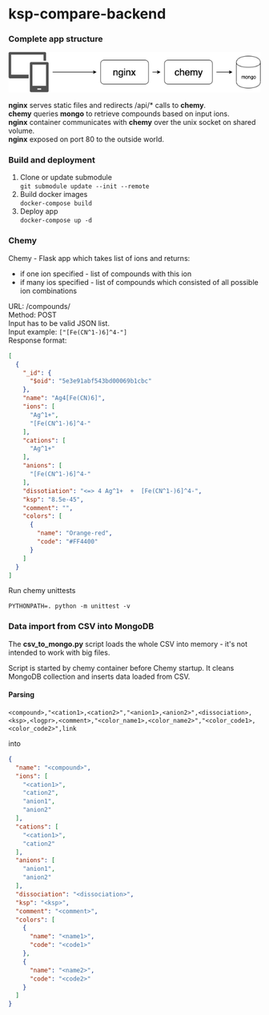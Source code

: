 # ksp-compare-backend

### Complete app structure

![diagram with data flow](./ksp-tool.png)

**nginx** serves static files and redirects /api/* calls to **chemy**.  
**chemy** queries **mongo** to retrieve compounds based on input ions.  
**nginx** container communicates with **chemy** over the unix socket on shared
volume.  
**nginx** exposed on port 80 to the outside world.

### Build and deployment

1. Clone or update submodule  
`git submodule update --init --remote`
2. Build docker images  
`docker-compose build`
3. Deploy app  
`docker-compose up -d`


### Chemy

Chemy - Flask app which takes list of ions and returns:  

- if one ion specified - list of compounds with this ion
- if many ios specified - list of compounds which consisted of all possible 
ion combinations

URL: /compounds/  
Method: POST  
Input has to be valid JSON list.  
Input example: `["[Fe(CN^1-)6]^4-"]`  
Response format:

```json
[
  {
    "_id": {
      "$oid": "5e3e91abf543bd00069b1cbc"
    },
    "name": "Ag4[Fe(CN)6]",
    "ions": [
      "Ag^1+",
      "[Fe(CN^1-)6]^4-"
    ],
    "cations": [
      "Ag^1+"
    ],
    "anions": [
      "[Fe(CN^1-)6]^4-"
    ],
    "dissotiation": "<=> 4 Ag^1+  +  [Fe(CN^1-)6]^4-",
    "ksp": "8.5e-45",
    "comment": "",
    "colors": [
      {
        "name": "Orange-red",
        "code": "#FF4400"
      }
    ]
  }
]
```
Run chemy unittests  

```shell script
PYTHONPATH=. python -m unittest -v
```

### Data import from CSV into MongoDB

The **csv\_to\_mongo.py** script loads the whole CSV into memory - it's not 
intended to work with big files.  

Script is started by chemy container before Chemy startup. It cleans MongoDB 
collection and inserts data loaded from CSV.  

#### Parsing

```
<compound>,"<cation1>,<cation2>","<anion1>,<anion2>",<dissociation>,<ksp>,<logpr>,<comment>,"<color_name1>,<color_name2>","<color_code1>,<color_code2>",link
```  
into  

```json
{
  "name": "<compound>",
  "ions": [
    "<cation1>",
    "cation2",
    "anion1",
    "anion2"
  ],
  "cations": [
    "<cation1>",
    "cation2"
  ],
  "anions": [
    "anion1",
    "anion2"
  ],
  "dissociation": "<dissociation>",
  "ksp": "<ksp>",
  "comment": "<comment>",
  "colors": [
    {
      "name": "<name1>",
      "code": "<code1>"
    },
    {
      "name": "<name2>",
      "code": "<code2>"
    }
  ]
}
```
